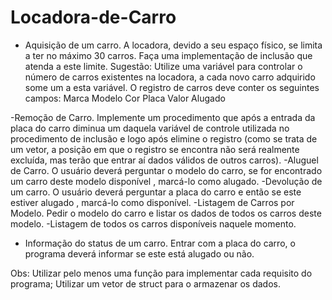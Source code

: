# Locadora-de-Carro

- Aquisição de um carro. A locadora, devido a seu espaço físico, se limita a ter no máximo 30 carros. Faça uma implementação de inclusão que atenda a este limite. Sugestão: Utilize uma variável para controlar o número de carros existentes na locadora, a cada novo carro adquirido some um a esta variável.
O registro de carros deve conter os seguintes campos:
Marca
Modelo
Cor
Placa
Valor
Alugado

-Remoção de Carro. Implemente um procedimento que após a entrada da placa do carro diminua um daquela variável de controle utilizada no procedimento de inclusão e logo após elimine o registro (como se trata de um vetor, a posição em que o registro se encontra não será realmente excluída, mas terão que entrar aí dados válidos de outros carros).
-Aluguel de Carro. O usuário deverá perguntar o modelo do carro, se for encontrado um carro deste modelo disponível , marcá-lo como alugado.
-Devolução de um carro. O usuário deverá perguntar a placa do carro e então se este estiver alugado , marcá-lo como disponível.
-Listagem de Carros por Modelo. Pedir o modelo do carro e listar os dados de todos os carros deste modelo.
-Listagem de todos os carros disponíveis naquele momento.
- Informação do status de um carro. Entrar com a placa do carro, o programa deverá informar se este está alugado ou não.

Obs: Utilizar pelo menos uma função para implementar cada requisito do programa;
Utilizar um vetor de struct para o armazenar os dados.
